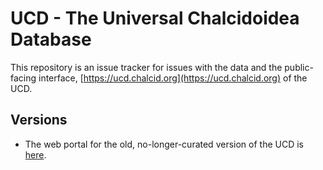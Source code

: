 # UCD - The Universal Chalcidoidea Database

This repository is an issue tracker for issues with the data and the public-facing interface, [https://ucd.chalcid.org](https://ucd.chalcid.org) of the UCD.

## Versions
* The web portal for the old, no-longer-curated version of the UCD is [here](http://www.nhm.ac.uk/our-science/data/chalcidoids/database/).

